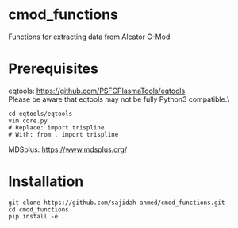 # cmod_functions
Functions for extracting data from Alcator C-Mod

# Prerequisites
eqtools: https://github.com/PSFCPlasmaTools/eqtools \
Please be aware that eqtools may not be fully Python3 compatible.\
````
cd eqtools/eqtools
vim core.py
# Replace: import trispline
# With: from . import trispline
````

MDSplus: https://www.mdsplus.org/


# Installation
```
git clone https://github.com/sajidah-ahmed/cmod_functions.git
cd cmod_functions
pip install -e .
```

